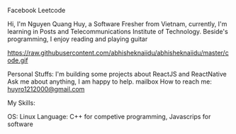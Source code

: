 Facebook
Leetcode

Hi, I'm Nguyen Quang Huy, a Software Fresher from Vietnam, currently, I'm learning in Posts and Telecommunications Institute of Technology. Beside's programming, I enjoy reading and playing guitar

https://raw.githubusercontent.com/abhisheknaiidu/abhisheknaiidu/master/code.gif

Personal Stuffs:
I'm building some projects about ReactJS and ReactNative
Ask me about anything, I am happy to help.
mailbox How to reach me: huyro1212000@gmail.com

My Skills:

OS: Linux
Language: C++ for competive programming, Javascrips for software
